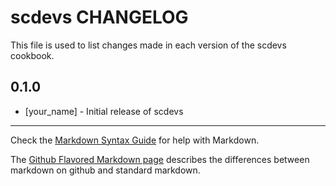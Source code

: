 scdevs CHANGELOG
================

This file is used to list changes made in each version of the scdevs cookbook.

0.1.0
-----
- [your_name] - Initial release of scdevs

- - -
Check the [Markdown Syntax Guide](http://daringfireball.net/projects/markdown/syntax) for help with Markdown.

The [Github Flavored Markdown page](http://github.github.com/github-flavored-markdown/) describes the differences between markdown on github and standard markdown.
